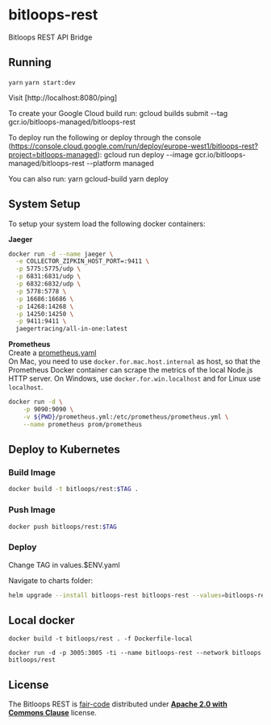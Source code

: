 # bitloops-rest

Bitloops REST API Bridge

## Running

`yarn`
`yarn start:dev`

Visit [http://localhost:8080/ping]

To create your Google Cloud build run:
gcloud builds submit --tag gcr.io/bitloops-managed/bitloops-rest

To deploy run the following or deploy through the console (https://console.cloud.google.com/run/deploy/europe-west1/bitloops-rest?project=bitloops-managed):
gcloud run deploy --image gcr.io/bitloops-managed/bitloops-rest --platform managed

You can also run:
yarn gcloud-build
yarn deploy

## System Setup

To setup your system load the following docker containers:

**Jaeger**

```bash
docker run -d --name jaeger \
  -e COLLECTOR_ZIPKIN_HOST_PORT=:9411 \
  -p 5775:5775/udp \
  -p 6831:6831/udp \
  -p 6832:6832/udp \
  -p 5778:5778 \
  -p 16686:16686 \
  -p 14268:14268 \
  -p 14250:14250 \
  -p 9411:9411 \
  jaegertracing/all-in-one:latest
```

**Prometheus**  
Create a [prometheus.yaml](https://opentelemetry.io/docs/instrumentation/js/exporters/#prometheus)  
On Mac, you need to use `docker.for.mac.host.internal` as host, so that the Prometheus Docker container can scrape the metrics of the local Node.js HTTP server. On Windows, use `docker.for.win.localhost` and for Linux use `localhost`.

```bash
docker run -d \
    -p 9090:9090 \
    -v ${PWD}/prometheus.yml:/etc/prometheus/prometheus.yml \
    --name prometheus prom/prometheus

```

## Deploy to Kubernetes

### Build Image

```bash
docker build -t bitloops/rest:$TAG .
```

### Push Image

```bash
docker push bitloops/rest:$TAG
```

### Deploy

Change TAG in values.$ENV.yaml

Navigate to charts folder:

```bash
helm upgrade --install bitloops-rest bitloops-rest --values=bitloops-rest/values.prod.yaml
```

## Local docker

```
docker build -t bitloops/rest . -f Dockerfile-local
```

```
docker run -d -p 3005:3005 -ti --name bitloops-rest --network bitloops bitloops/rest
```

## License

The Bitloops REST is [fair-code](http://faircode.io) distributed under [**Apache 2.0 with Commons Clause**](https://github.com/bitloops/bitloops-engine/LICENSE.md) license.
